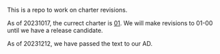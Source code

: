 This is a repo to work on charter revisions.

As of 20231017, the currect charter is [01](https://datatracker.ietf.org/doc/charter-ietf-mls/01/). We will make revisions to 01-00 until we have a release candidate.

As of 20231212, we have passed the text to our AD.
